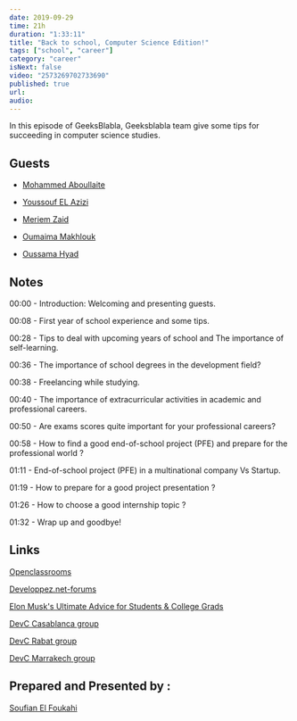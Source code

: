 ```yaml
---
date: 2019-09-29
time: 21h
duration: "1:33:11"
title: "Back to school, Computer Science Edition!"
tags: ["school", "career"]
category: "career"
isNext: false
video: "2573269702733690"
published: true
url:
audio:
---
```


In this episode of GeeksBlabla, Geeksblabla team give some tips for succeeding in computer science studies.

## Guests

- [Mohammed Aboullaite](http://aboullaite.me/)

- [Youssouf EL Azizi](https://elazizi.com/)

- [Meriem Zaid](https://www.facebook.com/MeriemZaid)

- [Oumaima Makhlouk](https://www.facebook.com/oumi.makhlouk)

- [Oussama Hyad](https://www.facebook.com/heoussama.oussama)

## Notes

00:00 - Introduction: Welcoming and presenting guests.

00:08 - First year of school experience and some tips.

00:28 - Tips to deal with upcoming years of school and The importance of self-learning.

00:36 - The importance of school degrees in the development field?

00:38 - Freelancing while studying.

00:40 - The importance of extracurricular activities in academic and professional careers.

00:50 - Are exams scores quite important for your professional careers?

00:58 - How to find a good end-of-school project (PFE) and prepare for the professional world ?

01:11 - End-of-school project (PFE) in a multinational company Vs Startup.

01:19 - How to prepare for a good project presentation ?

01:26 - How to choose a good internship topic ?

01:32 - Wrap up and goodbye!

## Links

[Openclassrooms](https://openclassrooms.com)

[Developpez.net-forums](https://www.developpez.net/forums/)

[Elon Musk's Ultimate Advice for Students & College Grads](https://www.youtube.com/watch?v=iuNJLtj10Lg)

[DevC Casablanca group](https://www.facebook.com/groups/DevC.Casablanca/)

[DevC Rabat group](https://www.facebook.com/groups/DevCRabat/)

[DevC Marrakech group](https://www.facebook.com/groups/DevC.Marrakech/)

## Prepared and Presented by :

[Soufian El Foukahi](https://twitter.com/soufianelf/)

